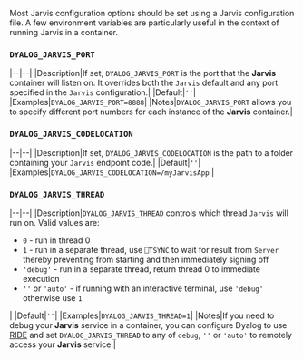 Most Jarvis configuration options should be set using a Jarvis configuration file. A few environment variables are particularly useful in the context of running Jarvis in a container.


### `DYALOG_JARVIS_PORT`
|--|--|
|Description|If set, `DYALOG_JARVIS_PORT` is the port that the **Jarvis** container will listen on. It overrides both the `Jarvis` default and any port specified in the `Jarvis` configuration.|
|Default|`''`|
|Examples|`DYALOG_JARVIS_PORT=8888`|
|Notes|`DYALOG_JARVIS_PORT` allows you to specify different port numbers for each instance of the **Jarvis** container.|

### `DYALOG_JARVIS_CODELOCATION`
|--|--|
|Description|If set, `DYALOG_JARVIS_CODELOCATION` is the path to a folder containing your `Jarvis` endpoint code.|
|Default|`''`|
|Examples|`DYALOG_JARVIS_CODELOCATION=/myJarvisApp` |

### `DYALOG_JARVIS_THREAD`
|--|--|
|Description|`DYALOG_JARVIS_THREAD` controls which thread `Jarvis` will run on. Valid values are:<ul><li>`0` - run in thread 0</li><li>`1` - run in a separate thread, use `⎕TSYNC` to wait for result from `Server` thereby preventing from starting and then immediately signing off</li><li>`'debug'` - run in a separate thread, return thread 0 to immediate execution</li><li>`''` or `'auto'` - if running with an interactive terminal, use `'debug'` otherwise use `1`</li></ul> |
|Default|`''`|
|Examples|`DYALOG_JARVIS_THREAD=1`|
|Notes|If you need to debug your **Jarvis** service in a container, you can configure Dyalog to use [RIDE](https://dyalog.github.io/ride/) and set `DYALOG_JARVIS_THREAD` to any of `debug`, `''` or `'auto'` to remotely access your **Jarvis** service.|